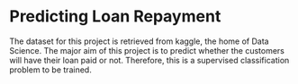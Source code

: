 # Predicting Loan Repayment  
The dataset for this project is retrieved from kaggle, the home of Data Science.  The major aim of this project is to predict whether the customers will have their loan paid or not. Therefore, this is a supervised classification problem to be trained.
